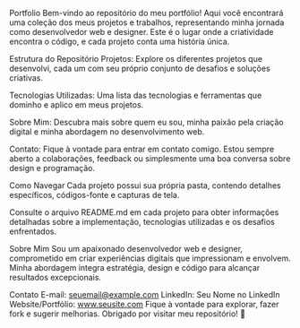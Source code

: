 Portfolio
Bem-vindo ao repositório do meu portfólio! Aqui você encontrará uma coleção dos meus projetos e trabalhos, representando minha jornada como desenvolvedor web e designer. Este é o lugar onde a criatividade encontra o código, e cada projeto conta uma história única.

Estrutura do Repositório
Projetos: Explore os diferentes projetos que desenvolvi, cada um com seu próprio conjunto de desafios e soluções criativas.

Tecnologias Utilizadas: Uma lista das tecnologias e ferramentas que dominho e aplico em meus projetos.

Sobre Mim: Descubra mais sobre quem eu sou, minha paixão pela criação digital e minha abordagem no desenvolvimento web.

Contato: Fique à vontade para entrar em contato comigo. Estou sempre aberto a colaborações, feedback ou simplesmente uma boa conversa sobre design e programação.

Como Navegar
Cada projeto possui sua própria pasta, contendo detalhes específicos, códigos-fonte e capturas de tela.

Consulte o arquivo README.md em cada projeto para obter informações detalhadas sobre a implementação, tecnologias utilizadas e os desafios enfrentados.

Sobre Mim
Sou um apaixonado desenvolvedor web e designer, comprometido em criar experiências digitais que impressionam e envolvem. Minha abordagem integra estratégia, design e código para alcançar resultados excepcionais.

Contato
E-mail: seuemail@example.com
LinkedIn: Seu Nome no LinkedIn
Website/Portfólio: www.seusite.com
Fique à vontade para explorar, fazer fork e sugerir melhorias. Obrigado por visitar meu repositório! 🚀
